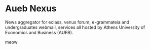 Aueb Nexus
==========

News aggregator for eclass, venus forum, e-grammateia and undergraduates webmail, services all hosted by Athens University of Economics and Business (AUEB).

meow
